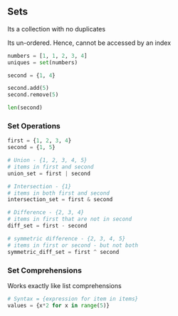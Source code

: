 ## Sets

Its a collection with no duplicates

Its un-ordered. Hence, cannot be accessed by an index

```python
numbers = [1, 1, 2, 3, 4]
uniques = set(numbers)

second = {1, 4}

second.add(5)
second.remove(5)

len(second)
```

### Set Operations

```python
first = {1, 2, 3, 4}
second = {1, 5}

# Union - {1, 2, 3, 4, 5}
# items in first and second
union_set = first | second

# Intersection - {1}
# items in both first and second
intersection_set = first & second

# Difference - {2, 3, 4}
# items in first that are not in second
diff_set = first - second

# symmetric difference - {2, 3, 4, 5}
# items in first or second - but not both
symmetric_diff_set = first ^ second
```

### Set Comprehensions

Works exactly like list comprehensions

```python
# Syntax = {expression for item in items}
values = {x*2 for x in range(5)}
```

